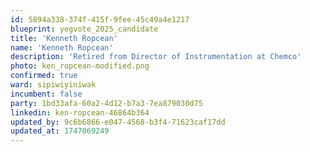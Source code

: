 ```yaml
---
id: 5894a338-374f-415f-9fee-45c49a4e1217
blueprint: yegvote_2025_candidate
title: 'Kenneth Ropcean'
name: 'Kenneth Ropcean'
description: 'Retired from Director of Instrumentation at Chemco'
photo: ken_ropcean-modified.png
confirmed: true
ward: sipiwiyiniwak
incumbent: false
party: 1bd33afa-60a2-4d12-b7a3-7ea879030d75
linkedin: ken-ropcean-46864b364
updated_by: 9c6b6866-e047-4568-b3f4-71623caf17dd
updated_at: 1747069249
---
```

